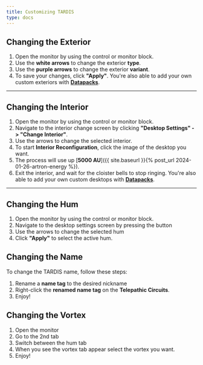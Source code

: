 ```yaml
---
title: Customizing TARDIS
type: docs
---
```


## Changing the Exterior
1. Open the monitor by using the control or monitor block.
2. Use the **white arrows** to change the exterior **type**. 
3. Use the **purple arrows** to change the exterior **variant**.
4. To save your changes, click **"Apply"**.
You're also able to add your own custom exteriors with [**Datapacks**](../../datapacks/exteriors). 

---

## Changing the Interior
1. Open the monitor by using the control or monitor block.
2. Navigate to the interior change screen by clicking **"Desktop Settings" -> "Change Interior"**.
3. Use the arrows to change the selected interior.
4. To start **Interior Reconfiguration**, click the image of the desktop you want.
5. The process will use up [**5000 AU**]({{ site.baseurl }}{% post_url 2024-01-26-artron-energy %}).
6. Exit the interior, and wait for the cloister bells to stop ringing.
You're also able to add your own custom desktops with [**Datapacks**](../../datapacks/interiors). 

---

## Changing the Hum
1. Open the monitor by using the control or monitor block.
2. Navigate to the desktop settings screen by pressing the button
3. Use the arrows to change the selected hum 
4. Click **"Apply"** to select the active hum.

## Changing the Name
To change the TARDIS name, follow these steps:

1. Rename a **name tag** to the desired nickname
2. Right-click the **renamed name tag** on the **Telepathic Circuits**.
3. Enjoy!

## Changing the Vortex
1. Open the monitor
2. Go to the 2nd tab
3. Switch between the hum tab
4. When you see the vortex tab appear select the vortex you want.
5. Enjoy!

